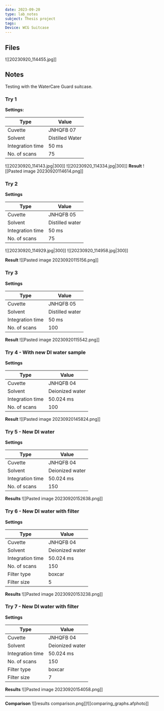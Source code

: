 ```yaml
---
date: 2023-09-20
type: lab_notes
subject: Thesis project
tags: 
Device: WCG Suitcase
---
```

## Files
![[20230920_114455.jpg]]

## Notes
Testing with the WaterCare Guard suitcase.

### Try 1
**Settings:**

| Type             | Value           |
| ---------------- | --------------- |
| Cuvette          | JNHQFB 07       |
| Solvent          | Distilled Water |
| Integration time | 50 ms          |
| No. of scans     | 75              |

![[20230920_114143.jpg|300]]
![[20230920_114334.jpg|300]]
**Result**
![[Pasted image 20230920114614.png]]

### Try 2
**Settings**

| Type             | Value           |
| ---------------- | --------------- |
| Cuvette          | JNHQFB 05       |
| Solvent          | Distilled water |
| Integration time | 50 ms           |
| No. of scans     | 75                |

![[20230920_114929.jpg|300]]
![[20230920_114958.jpg|300]]

**Result**
![[Pasted image 20230920115156.png]]

### Try 3
**Settings**

| Type             | Value           |
| ---------------- | --------------- |
| Cuvette          | JNHQFB 05       |
| Solvent          | Distilled water |
| Integration time | 50 ms           |
| No. of scans     | 100                |

**Result**
![[Pasted image 20230920115542.png]]

### Try 4 - With new DI water sample
**Settings**

| Type             | Value     |
| ---------------- | --------- |
| Cuvette          | JNHQFB 04 |
| Solvent          |      Deionized water     |
| Integration time | 50.024 ms |
| No. of scans     | 100          |

**Result**
![[Pasted image 20230920145824.png]]


### Try 5 - New DI water

**Settings**

| Type             | Value           |
| ---------------- | --------------- |
| Cuvette          | JNHQFB 04       |
| Solvent          | Deionized water |
| Integration time | 50.024 ms       |
| No. of scans     | 150                |


**Results**
![[Pasted image 20230920152638.png]]

### Try 6 - New DI water with filter

**Settings**

| Type             | Value           |
| ---------------- | --------------- |
| Cuvette          | JNHQFB 04       |
| Solvent          | Deionized water |
| Integration time | 50.024 ms       |
| No. of scans     | 150             |
| Filter type      | boxcar          |
| Filter size      | 5                |


**Results**
![[Pasted image 20230920153238.png]]


### Try 7 - New DI water with filter

**Settings**

| Type             | Value           |
| ---------------- | --------------- |
| Cuvette          | JNHQFB 04       |
| Solvent          | Deionized water |
| Integration time | 50.024 ms       |
| No. of scans     | 150             |
| Filter type      | boxcar          |
| Filter size      | 7              |


**Results**
![[Pasted image 20230920154058.png]]

---

**Comparison**
![[results comparison.png]]![[comparing_graphs.afphoto]]
